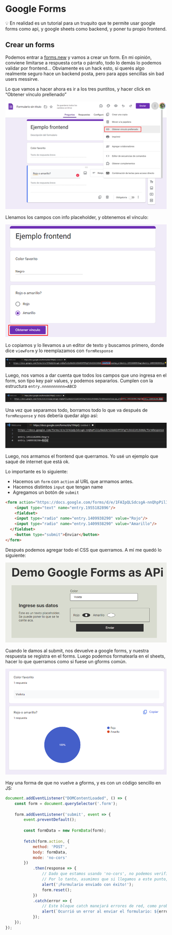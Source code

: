 # Google Forms

<aside>
💡 En realidad es un tutorial para un truquito que te permite usar google forms como api, y google sheets como backend, y poner tu propio frontend.

</aside>

## Crear un forms

Podemos entrar a [forms.new](http://forms.new) y vamos a crear un form. En mi opinión, conviene limitarse a respuesta corta o párrafo, todo lo demás lo podemos validar por frontend… Obviamente es un hack esto, si querés algo realmente seguro hace un backend posta, pero para apps sencillas sin bad users messirve.

Lo que vamos a hacer ahora es ir a los tres puntitos, y hacer click en “Obtener vínculo prellenado”

![Untitled](README/Untitled.png)

Llenamos los campos con info placeholder, y obtenemos el vínculo:

![Untitled](README/Untitled%201.png)

Lo copiamos y lo llevamos a un editor de texto y buscamos primero, donde dice `viewForm` y lo reemplazamos con `formResponse`

![Untitled](README/Untitled%202.png)

Luego, nos vamos a dar cuenta que todos los campos que uno ingresa en el form, son tipo key pair values, y podemos separarlos. Cumplen con la estructura `entry.nnnnnnnnnn=ABCD`

![Untitled](README/Untitled%203.png)

Una vez que separamos todo, borramos todo lo que va después de `formResponse` y nos debería quedar algo así:

![Untitled](README/Untitled%204.png)

Luego, nos armamos el frontend que querramos. Yo usé un ejemplo que saqué de internet que está ok. 

Lo importante es lo siguiente:

- Hacemos un `form` con `action` al URL que armamos antes.
- Hacemos distintos `input` que tengan name
- Agregamos un botón de `submit`

```html
<form action="https://docs.google.com/forms/d/e/1FAIpQLSdcsgA-nnQhpPilIyXWoEArkI6d4IVMTDFgTt3kkE1Xt3k0dA/formResponse">
	<input type="text" name="entry.1955182896"/>
	<fieldset>
    <input type="radio" name="entry.1409938290" value="Rojo"/>
    <input type="radio" name="entry.1409938290" value="Amarillo"/>
  </fieldset>
	<button type="submit">Enviar</button>
</form>
```

Después podemos agregar todo el CSS que querramos. A mí me quedó lo siguiente:

![Untitled](README/Untitled%205.png)

Cuando le damos al submit, nos devuelve a google forms, y nuestra respuesta se registra en el forms. Luego podemos formatearla en el sheets, hacer lo que querramos como si fuese un gforms común.

![Untitled](README/Untitled%206.png)

Hay una forma de que no vuelve a gforms, y es con un código sencillo en JS:

```jsx
document.addEventListener("DOMContentLoaded", () => {
    const form = document.querySelector('.form');

    form.addEventListener('submit', event => {
        event.preventDefault();

        const formData = new FormData(form);

        fetch(form.action, {
            method: 'POST',
            body: formData,
            mode: 'no-cors'
        })
            .then(response => {
                // Dado que estamos usando 'no-cors', no podemos verificar realmente la respuesta.
                // Por lo tanto, asumimos que si llegamos a este punto, el formulario se ha enviado correctamente.
                alert('¡Formulario enviado con éxito!');
                form.reset();
            })
            .catch(error => {
                // Este bloque catch manejará errores de red, como problemas de conexión.
                alert(`Ocurrió un error al enviar el formulario: ${error.message}`);
            });
    });
});
```